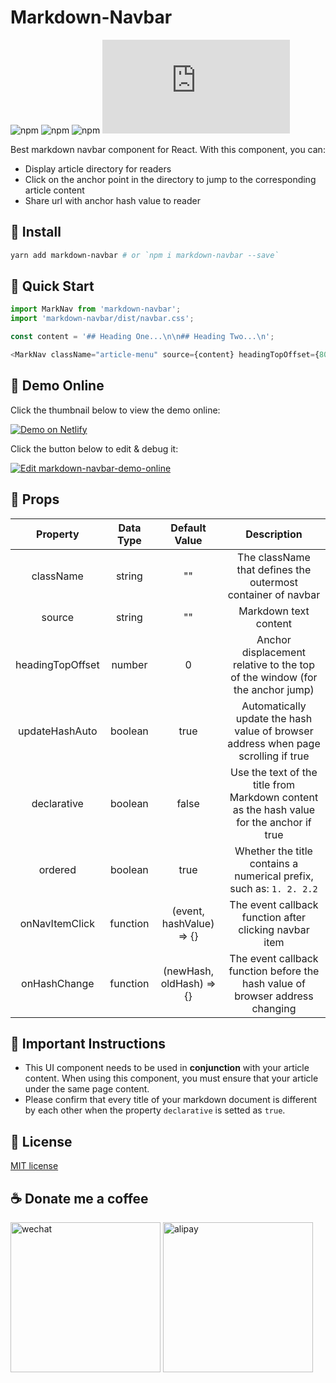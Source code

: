 # Markdown-Navbar

![npm](https://img.shields.io/npm/l/markdown-navbar.svg)
![npm](https://img.shields.io/npm/dt/markdown-navbar.svg)
![npm](https://img.shields.io/npm/v/markdown-navbar/latest.svg)
![GitHub file size in bytes](https://img.shields.io/github/size/parksben/markdown-navbar/src/index.js)

Best markdown navbar component for React. With this component, you can:

- Display article directory for readers
- Click on the anchor point in the directory to jump to the corresponding article content
- Share url with anchor hash value to reader

## 🍿 Install

```bash
yarn add markdown-navbar # or `npm i markdown-navbar --save`
```

## 🌭 Quick Start

```js
import MarkNav from 'markdown-navbar';
import 'markdown-navbar/dist/navbar.css';

const content = '## Heading One...\n\n## Heading Two...\n';

<MarkNav className="article-menu" source={content} headingTopOffset={80} />;
```

## 🍭 Demo Online

Click the thumbnail below to view the demo online:

[![Demo on Netlify](https://screenshots.codesandbox.io/e7e0n.png)](https://csb-e7e0n.netlify.com/)

Click the button below to edit & debug it:

[![Edit markdown-navbar-demo-online](https://codesandbox.io/static/img/play-codesandbox.svg)](https://codesandbox.io/s/markdown-navbar-demo-online-e7e0n?fontsize=14&hidenavigation=1&theme=dark)

## 🍔 Props

|     Property     | Data Type |      Default Value       |                                       Description                                        |
| :--------------: | :-------: | :----------------------: | :--------------------------------------------------------------------------------------: |
|    className     |  string   |            ""            |               The className that defines the outermost container of navbar               |
|      source      |  string   |            ""            |                                  Markdown text content                                   |
| headingTopOffset |  number   |            0             |       Anchor displacement relative to the top of the window (for the anchor jump)        |
|  updateHashAuto  |  boolean  |           true           |    Automatically update the hash value of browser address when page scrolling if true    |
|   declarative    |  boolean  |          false           | Use the text of the title from Markdown content as the hash value for the anchor if true |
|     ordered      |  boolean  |           true           |           Whether the title contains a numerical prefix, such as: `1. 2. 2.2`            |
|  onNavItemClick  | function  | (event, hashValue) => {} |                  The event callback function after clicking navbar item                  |
|   onHashChange   | function  | (newHash, oldHash) => {} |      The event callback function before the hash value of browser address changing       |

## 🧀 Important Instructions

- This UI component needs to be used in **conjunction** with your article content. When using this component, you must ensure that your article under the same page content.
- Please confirm that every title of your markdown document is different by each other when the property `declarative` is setted as `true`.

## 🍺 License

[MIT license](./LICENSE)

## ☕️ Donate me a coffee

<div style="overflow: hidden;">
  <img style="display: inline-block;" width="auto" height="240" src="https://github.com/parksben/markdown-navbar/blob/master/assets/wechat.jpg?raw=true" alt="wechat" />
  <img style="display: inline-block;" width="auto" height="240" src="https://github.com/parksben/markdown-navbar/blob/master/assets/alipay.jpg?raw=true" alt="alipay" />
</div>
